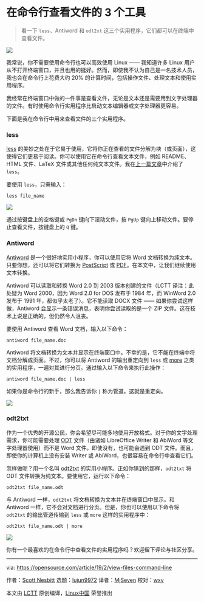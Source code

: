 [#]: collector: (lujun9972)
[#]: translator: (MjSeven)
[#]: reviewer: (wxy)
[#]: publisher: (wxy)
[#]: url: (https://linux.cn/article-10573-1.html)
[#]: subject: (3 tools for viewing files at the command line)
[#]: via: (https://opensource.com/article/19/2/view-files-command-line)
[#]: author: (Scott Nesbitt https://opensource.com/users/scottnesbitt)

在命令行查看文件的 3 个工具
======

> 看一下 `less`、Antiword 和 `odt2xt` 这三个实用程序，它们都可以在终端中查看文件。

![](https://opensource.com/sites/default/files/styles/image-full-size/public/lead-images/command_line_prompt.png?itok=wbGiJ_yg)

我常说，你不需要使用命令行也可以高效使用 Linux —— 我知道许多 Linux 用户从不打开终端窗口，并且也用的挺好。然而，即使我不认为自己是一名技术人员，我也会在命令行上花费大约 20% 的计算时间，包括操作文件、处理文本和使用实用程序。

我经常在终端窗口中做的一件事是查看文件，无论是文本还是需要用到文字处理器的文件。有时使用命令行实用程序比启动文本编辑器或文字处理器更容易。

下面是我在命令行中用来查看文件的三个实用程序。

### less

[less][1] 的美妙之处在于它易于使用，它将你正在查看的文件分解为块（或页面），这使得它们更易于阅读。你可以使用它在命令行查看文本文件，例如 README、HTML 文件、LaTeX 文件或其他任何纯文本文件。我在[上一篇文章][2]中介绍了 `less`。

要使用 `less`，只需输入：

```
less file_name
```

![](https://opensource.com/sites/default/files/uploads/less.png)

通过按键盘上的空格键或 `PgDn` 键向下滚动文件，按 `PgUp` 键向上移动文件。要停止查看文件，按键盘上的 `Q` 键。

### Antiword

[Antiword][3] 是一个很好地实用小程序，你可以使用它将 Word 文档转换为纯文本。只要你想，还可以将它们转换为 [PostScript][4] 或 [PDF][5]。在本文中，让我们继续使用文本转换。

Antiword 可以读取和转换 Word 2.0 到 2003 版本创建的文件（LCTT 译注：此处疑为 Word 2000，因为 Word 2.0 for DOS 发布于 1984 年，而 WinWord 2.0 发布于 1991 年，都似乎太老了）。它不能读取 DOCX 文件 —— 如果你尝试这样做，Antiword 会显示一条错误消息，表明你尝试读取的是一个 ZIP 文件。这在技术上说是正确的，但仍然令人沮丧。

要使用 Antiword 查看 Word 文档，输入以下命令：

```
antiword file_name.doc
```

Antiword 将文档转换为文本并显示在终端窗口中。不幸的是，它不能在终端中将文档分解成页面。不过，你可以将 Antiword 的输出重定向到 `less` 或 [more][6] 之类的实用程序，一遍对其进行分页。通过输入以下命令来执行此操作：

```
antiword file_name.doc | less
```

如果你是命令行的新手，那么我告诉你 `|` 称为管道。这就是重定向。

![](https://opensource.com/sites/default/files/uploads/antiword.png)

### odt2txt

作为一个优秀的开源公民，你会希望尽可能多地使用开放格式。对于你的文字处理需求，你可能需要处理 [ODT][7] 文件（由诸如 LibreOffice Writer 和 AbiWord 等文字处理器使用）而不是 Word 文件。即使没有，也可能会遇到 ODT 文件。而且，即使你的计算机上没有安装 Writer 或 AbiWord，也很容易在命令行中查看它们。

怎样做呢？用一个名叫 [odt2txt][8] 的实用小程序。正如你猜到的那样，`odt2txt` 将 ODT 文件转换为纯文本。要使用它，运行以下命令：

```
odt2txt file_name.odt
```

与 Antiword 一样，`odt2txt` 将文档转换为文本并在终端窗口中显示。和 Antiword 一样，它不会对文档进行分页。但是，你也可以使用以下命令将 `odt2txt` 的输出管道传输到 `less` 或 `more` 这样的实用程序中：

```
odt2txt file_name.odt | more
```

![](https://opensource.com/sites/default/files/uploads/odt2txt.png)

你有一个最喜欢的在命令行中查看文件的实用程序吗？欢迎留下评论与社区分享。

--------------------------------------------------------------------------------

via: https://opensource.com/article/19/2/view-files-command-line

作者：[Scott Nesbitt][a]
选题：[lujun9972][b]
译者：[MjSeven](https://github.com/MjSeven)
校对：[wxy](https://github.com/wxy)

本文由 [LCTT](https://github.com/LCTT/TranslateProject) 原创编译，[Linux中国](https://linux.cn/) 荣誉推出

[a]: https://opensource.com/users/scottnesbitt
[b]: https://github.com/lujun9972
[1]: https://www.gnu.org/software/less/
[2]: https://opensource.com/article/18/4/using-less-view-text-files-command-line
[3]: http://www.winfield.demon.nl/
[4]: http://en.wikipedia.org/wiki/PostScript
[5]: http://en.wikipedia.org/wiki/Portable_Document_Format
[6]: https://opensource.com/article/19/1/more-text-files-linux
[7]: http://en.wikipedia.org/wiki/OpenDocument
[8]: https://github.com/dstosberg/odt2txt
